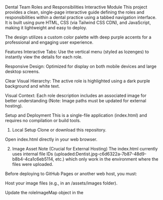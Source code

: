Dental Team Roles and Responsibilities Interactive Module
This project provides a clean, single-page interactive guide defining the roles and responsibilities within a dental practice using a tabbed navigation interface. It is built using pure HTML, CSS (via Tailwind CSS CDN), and JavaScript, making it lightweight and easy to deploy.

The design utilizes a custom color palette with deep purple accents for a professional and engaging user experience.

Features
Interactive Tabs: Use the vertical menu (styled as lozenges) to instantly view the details for each role.

Responsive Design: Optimized for display on both mobile devices and large desktop screens.

Clear Visual Hierarchy: The active role is highlighted using a dark purple background and white text.

Visual Context: Each role description includes an associated image for better understanding (Note: Image paths must be updated for external hosting).

Setup and Deployment
This is a single-file application (index.html) and requires no compilation or build tools.

1. Local Setup
Clone or download this repository.

Open index.html directly in your web browser.

2. Image Asset Note (Crucial for External Hosting)
The index.html currently uses internal file IDs (uploaded:Dentist.jpg-c6d6322a-7b87-48d9-b8b4-4ca1c6eb5114, etc.) which only work in the environment where the files were uploaded.

Before deploying to GitHub Pages or another web host, you must:

Host your image files (e.g., in an /assets/images folder).

Update the roleImageMap object in the <script> section of index.html with the new, publicly accessible image paths (e.g., change "uploaded:..." to "./assets/images/Dentist.jpg").

File Structure
.
├── index.html            # The complete, self-contained interactive module
└── README.md             # This file
